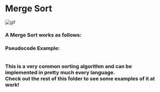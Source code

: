 # Merge Sort
![gif]()

### A Merge Sort works as follows:



### Pseudocode Example:
```

```

### This is a very common sorting algorithm and can be implemented in pretty much every language.<br>Check out the rest of this folder to see some examples of it at work!

